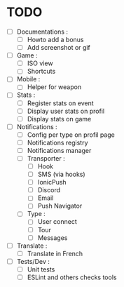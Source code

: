 TODO
====

- [ ] Documentations :
	- [ ] Howto add a bonus
	- [ ] Add screenshot or gif
- [ ] Game :
    - [ ] ISO view
    - [ ] Shortcuts
- [ ] Mobile :
    - [ ] Helper for weapon
- [ ] Stats :
    - [ ] Register stats on event
    - [ ] Display user stats on profil
    - [ ] Display stats on game
- [ ] Notifications :
    - [ ] Config per type on profil page
	- [ ] Notifications registry
	- [ ] Notifications manager
    - [ ] Transporter :
        - [ ] Hook
        - [ ] SMS (via hooks)
        - [ ] IonicPush
        - [ ] Discord
        - [ ] Email
        - [ ] Push Navigator
    - [ ] Type :
        - [ ] User connect
        - [ ] Tour
        - [ ] Messages
- [ ] Translate :
	- [ ] Translate in French
- [ ] Tests/Dev :
	- [ ] Unit tests
	- [ ] ESLint and others checks tools
